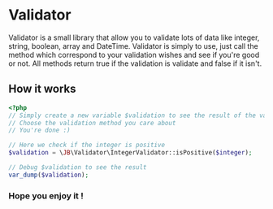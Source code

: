 # Validator

Validator is a small library that allow you to validate lots of data like integer, string, boolean, array and DateTime.
Validator is simply to use, just call the method which correspond to your validation wishes and see if you're good or not.
All methods return true if the validation is validate and false if it isn't.

## How it works

```php
<?php
// Simply create a new variable $validation to see the result of the validation
// Choose the validation method you care about
// You're done :)

// Here we check if the integer is positive
$validation = \JB\Validator\IntegerValidator::isPositive($integer);

// Debug $validation to see the result
var_dump($validation);

```

### Hope you enjoy it !

